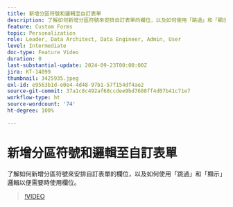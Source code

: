 ```yaml
---
title: 新增分區符號和邏輯至自訂表單
description: 了解如何新增分區符號來安排自訂表單的欄位，以及如何使用「跳過」和「顯示」邏輯以便需要時使用欄位。
feature: Custom Forms
topic: Personalization
role: Leader, Data Architect, Data Engineer, Admin, User
level: Intermediate
doc-type: Feature Video
duration: 0
last-substantial-update: 2024-09-23T00:00:00Z
jira: KT-14099
thumbnail: 3425935.jpeg
exl-id: e9563b1d-e0e4-4d48-97b1-57f154df4ae2
source-git-commit: 37a1c8c492af68ccdee9bd7688ff4d07b41c71e7
workflow-type: ht
source-wordcount: '74'
ht-degree: 100%

---
```


# 新增分區符號和邏輯至自訂表單

了解如何新增分區符號來安排自訂表單的欄位，以及如何使用「跳過」和「顯示」邏輯以便需要時使用欄位。

>[!VIDEO](https://video.tv.adobe.com/v/3425935/?quality=12&learn=on)

